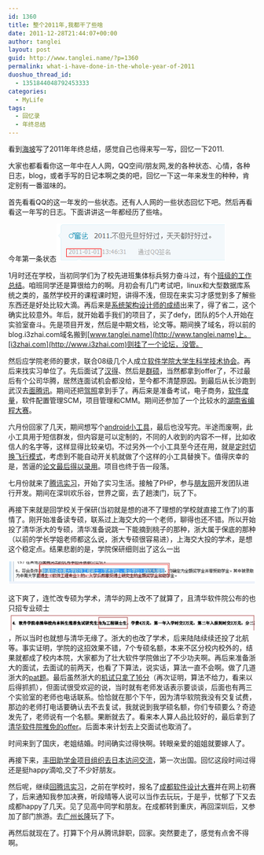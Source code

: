```yaml
---
id: 1360
title: 整个2011年,我都干了些啥
date: 2011-12-28T21:44:07+00:00
author: tanglei
layout: post
guid: http://www.tanglei.name/?p=1360
permalink: what-i-have-done-in-the-whole-year-of-2011
duoshuo_thread_id:
  - 1351844048792453333
categories:
  - MyLife
tags:
  - 回忆录
  - 年终总结
---
```

看到[海坡](http://haipo.me/)写了2011年年终总结，感觉自己也得来写一写，回忆一下2011.

大家也都看看你这一年中在人人网，QQ空间/朋友网,发的各种状态、心情，各种日志，blog，或者手写的日记本啊之类的吧，回忆一下这一年来发生的种种，肯定别有一番滋味的。

首先看看QQ的这一年发的一些状态。还有人人网的一些状态回忆下吧。然后再看看这一年写的日志。下面讲讲这一年都经历了些啥。

今年第一条状态![](/wp-content/uploads/2011/12/122811_1343_20111.png)

1月时还在学校，当初同学们为了校先进班集体标兵努力奋斗过，有个[班级的工作总结](http://www.tanglei.name/2010-2011work-summary-monitor/)。咱班同学还是算很给力的啊。月初会有几门考试吧，linux和大型数据库系统之类的，虽然学校开的课程课时短，讲得不浅，但现在来实习才感觉到多了解些东西还是好处比较大滴。再后来是[系统架构设计师的成绩](http://www.tanglei.name/2010-system-artch-score/)出来了，得了省二，这个确实比较意外。年后，就开始着手我们的项目了，买了defy，团队的5个人开始在实验室奋斗。先是项目开发，然后是中期文档，论文等。期间换了域名，将以前的blog.i3zhai.com域名搬到[www.tanglei.name](http://www.tanglei.name)上。[i3zhai.com](http://www.i3zhai.com)则挂了一个论坛，没管。

然后应学院老师的要求，联合08级几个人成立[软件学院大学生科学技术协会](http://www.tanglei.name/sperk_in_kexie/)。再后来找实习单位了。先后面试了[汉得](http://www.tanglei.name/interview_hand/)、然后是[群硕](http://www.tanglei.name/interview_qunshuo/)，当然都拿到offer了，不过最后有个公司华腾，居然连面试机会都没给，至今都不清楚原因。到最后从长沙跑到武汉去[面腾讯](http://www.tanglei.name/2011-tencent-first-interview/)。期间还把[驾照](http://www.tanglei.name/my-drivers-license/)拿到手了。再后来是准备考试，电子商务，[软件度量](http://www.tanglei.name/category/software-engineering/software-metrics/)，软件配置管理SCM，项目管理和CMM。期间还参加了一个比较水的[湖南省编程大赛](http://www.tanglei.name/the-first-cpc/)。

六月份回家了几天，期间想写个[android小工具](http://www.tanglei.name/category/program-language/android/my-coding-tools/)，最后也没写完。半途而废啊，此小工具用于短信群发，但内容是可以定制的，不同的人收到的内容不一样，比如收信人的名字等，这样显得比较亲切。不过另外一个小工具至今还在用，就是[定时切换飞行模式](http://www.tanglei.name/android-switch-airplanemode-1/)，考虑到不能自动开关机就做了个这样的小工具替换下。值得庆幸的是，苦逼的[论文最后得以录用](http://www.tanglei.name/my-paper-in-cscd/)。项目也终于告一段落。

七月份就来了[腾讯实习](http://www.tanglei.name/category/my-life/internship/)，开始了实习生活。接触了PHP，参与[朋友网](http://www.pengyou.com)开发团队进行开发。期间在深圳欢乐谷，世界之窗，去了趟澳门，玩了下。

再接下来就是回学校关于保研(当初就是想的进不了理想的学校就直接工作了)的事情了。刚开始准备读专硕，联系过上海交大的一个老师，聊得也还不错。所以开始投了清华浙大的专硕，清华准备说跳一下能摘到桃子的那种，浙大属于保底的那种（以前的学长学姐老师都这么说，浙大专硕很容易进），上海交大投的学术，是想这个稳定点。结果悲剧的是，学院保研细则出了这么一出

![](/wp-content/uploads/2011/12/122811_1343_20112.png)

这下爽了，连忙改专硕为学术，清华的网上改不了就算了，且清华软件院公布的也只招专业硕士![](/wp-content/uploads/2011/12/122811_1343_20113.png)，所以当时也就想与清华无缘了。浙大的也改了学术，后来陆陆续续还投了北航等。事实证明，学院的这招效果不错，7个专硕名额，本来不区分校内校外的，结果就都成了校内本院，大家都为了壮大软件学院做出了不少功夫啊。再后来准备浙大的面试，去面试的前两天，也看了下算法，说实话，算法一直不会啊。做了几道浙大的[pat题](http://www.tanglei.name/tag/pat/)。最后虽然浙大的[机试只拿了16分](http://www.tanglei.name/the-practise-on-pc-of-postgraduate-in-cs-zju/)（再次证明，算法不给力，看来以后得抓抓），但面试很受欢迎的说，当时就有老师发话表示要谈谈，后面也有两三个实验室的老师也电话联系。恰恰就在那个下午，因为清华软院我没有交复试费，那边的老师打电话要确认去不去复试，我就说到我学硕名额，你们专硕要么？奇迹发先了，老师说有一个名额。果断就去了。看来本人算人品比较好的，最后拿到了[清华软件院推免的offer](http://www.tanglei.name/postgraduate-interview-in-tsinghua/)。后面本来计划去上交面试也取消了。

时间来到了国庆，老姐结婚。时间确实过得快啊。转眼亲爱的姐姐就要嫁人了。

再接下来，[丰田助学金项目组织去日本访问交流](http://www.tanglei.name/tag/%e8%ae%bf%e6%97%a5%e4%ba%a4%e6%b5%81/)，第一次出国。回忆这段时间过得还是挺happy滴哈,交了不少好朋友。

然后呢，继续[回腾讯实习](http://www.tanglei.name/come-back-to-tencent/)，之前在学校时，报名了[成都软件设计大赛](http://www.tanglei.name/to-chengdu-just-for-fun-with-cdsoft/)并在网上初赛了，后来通知我参加决赛，听段晴等人说可以当作去玩玩，于是乎，忧郁了下又去成都happy了几天。见了见高中同学和朋友。在成都转到重庆，再回深圳后，又参加了部门旅游。去[广州长隆](http://www.tanglei.name/come-back-from-chengdu-to-travel-with-tencent/)玩了下。

再然后就现在了。打算下个月从腾讯辞职，回家。突然要走了，感觉有点舍不得啊。
